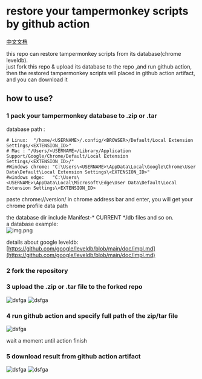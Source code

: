 # restore your tampermonkey scripts by github action
[中文文档](README-CN.md)

this repo can restore tampermonkey scripts from its database(chrome leveldb).  
just fork this repo & upload its database to the repo ,and run github action,
then the restored tampermonkey scripts will placed in github action artifact, and you can download it

## how to use?


### 1 pack your tampermonkey database to .zip or .tar  
database path :
```text
# Linux:  "/home/<USERNAME>/.config/<BROWSER>/Default/Local Extension Settings/<EXTENSION_ID>"
# Mac : "/Users/<USERNAME>/Library/Application Support/Google/Chrome/Default/Local Extension Settings/<EXTENSION_ID>/"
#Windows chrome: "C:\Users\<USERNAME>\AppData\Local\Google\Chrome\User Data\Default\Local Extension Settings\<EXTENSION_ID>"
#windows edge:   "C:\Users\<USERNAME>\AppData\Local\Microsoft\Edge\User Data\Default\Local Extension Settings\<EXTENSION_ID>
```
paste chrome://version/ in chrome address bar and enter, you will get your chrome profile data path

the database dir include Manifest-*      CURRENT     *.ldb files and so on.  
a database example:  
![img.png](doc/database-example.png)

details about google leveldb:  
[https://github.com/google/leveldb/blob/main/doc/impl.md](https://github.com/google/leveldb/blob/main/doc/impl.md)

### 2 fork the repository

### 3 upload the .zip or .tar file to the forked repo
![dsfga](doc/upload_file_1.png "sd")
![dsfga](doc/upload_file_2.png "sd")

### 4 run github action and specify full path of the zip/tar file 

![dsfga](doc/run_github_action.png "sd")

wait a moment until action finish


### 5 download result from github action artifact


![dsfga](doc/download-1.png "sd")
![dsfga](doc/download-2.png "sd")



